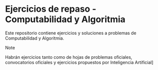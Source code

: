 # Ejercicios de repaso - Computabilidad y Algoritmia

Este repositorio contiene ejercicios y soluciones a problemas de Computabilidad y Algoritmia.

> [!NOTE]
> Habrán ejercicios tanto como de hojas de problemas oficiales, convocatorios oficiales y ejercicios propuestos por Inteligencia Artificial]
